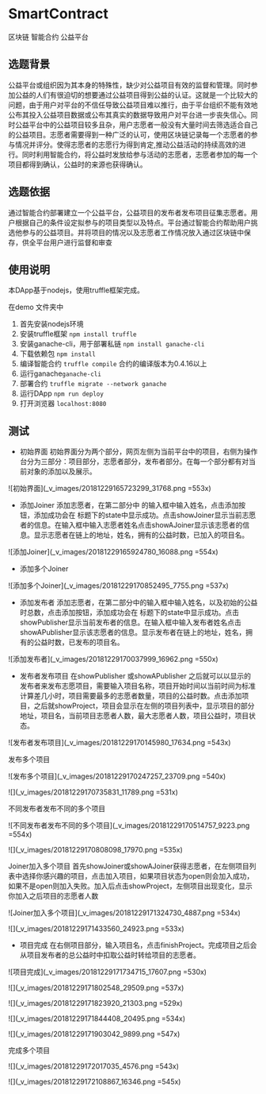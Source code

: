 # SmartContract

区块链 智能合约 公益平台

## 选题背景


公益平台或组织因为其本身的特殊性，缺少对公益项目有效的监督和管理。同时参加公益的人们有很迫切的想要通过公益项目得到公益的认证。这就是一个比较大的问题，由于用户对平台的不信任导致公益项目难以推行，由于平台组织不能有效地公布其投入公益项目数据或公布其真实的数据导致用户对平台进一步丧失信心。同时公益平台中的公益项目较多且杂，用户志愿者一般没有大量时间去筛选适合自己的公益项目。志愿者需要得到一种广泛的认可，使用区块链记录每一个志愿者的参与情况并评分。使得志愿者的志愿行为得到肯定,推动公益活动的持续高效的进行。同时利用智能合约，将公益时发放给参与活动的志愿者，志愿者参加的每一个项目都得到确认，公益时的来源也获得确认。


## 选题依据

通过智能合约部署建立一个公益平台，公益项目的发布者发布项目征集志愿者。用户根据自己的条件设定拟参与的项目类型以及特点。平台通过智能合约帮助用户挑选他参与的公益项目。并将项目的情况以及志愿者工作情况放入通过区块链中保存，供全平台用户进行监督和审查

## 使用说明

本DApp基于nodejs，使用truffle框架完成。

在demo 文件夹中

1. 首先安装nodejs环境
2. 安装truffle框架 `npm install truffle`
3. 安装ganache-cli，用于部署私链 `npm install ganache-cli`
4.  下载依赖包 `npm install` 
5. 编译智能合约 `truffle compile` 合约的编译版本为0.4.16以上
6. 运行ganache`ganache-cli`
7. 部署合约 `truffle migrate --network ganache`
8. 运行DApp `npm run deploy`
9. 打开浏览器 `localhost:8080`

## 测试

* 初始界面
初始界面分为两个部分，网页左侧为当前平台中的项目，右侧为操作台分为三部分：项目部分，志愿者部分，发布者部分。在每一个部分都有对当前对象的添加以及展示。

![初始界面](_v_images/20181229165723299_31768.png =553x)

* 添加Joiner
添加志愿者，在第二部分中 的输入框中输入姓名，点击添加按钮，添加成功会在 标题下的state中显示成功。点击showJoiner显示当前志愿者的信息。在输入框中输入志愿者姓名点击showAJoiner显示该志愿者的信息。显示志愿者在链上的地址，姓名，拥有的公益时数，已加入的项目名。

![添加Joiner](_v_images/20181229165924780_16088.png =554x)

* 添加多个Joiner

![添加多个Joiner](_v_images/20181229170852495_7755.png =537x)

* 添加发布者
添加志愿者，在第二部分中的输入框中输入姓名，以及初始的公益时总数，点击添加按钮，添加成功会在 标题下的state中显示成功。点击showPublisher显示当前发布者的信息。在输入框中输入发布者姓名点击showAPublisher显示该志愿者的信息。显示发布者在链上的地址，姓名，拥有的公益时数，已发布的项目名。

![添加发布者](_v_images/20181229170037999_16962.png =550x)

* 发布者发布项目
在showPublisher 或showAPublisher 之后就可以以显示的发布者来发布志愿项目，需要输入项目名称，项目开始时间以当前时间为标准计算差几小时，项目需要最多的志愿者数量，项目的公益时数。点击添加项目，之后就showProject，项目会显示在左侧的项目列表中，显示项目的部分地址，项目名，当前项目志愿者人数，最大志愿者人数，项目公益时，项目状态。

![发布者发布项目](_v_images/20181229170145980_17634.png =543x)

发布多个项目


![发布多个项目](_v_images/20181229170247257_23709.png =540x)

![](_v_images/20181229170735831_11789.png =531x)


不同发布者发布不同的多个项目

![不同发布者发布不同的多个项目](_v_images/20181229170514757_9223.png =554x)

![](_v_images/20181229170808098_17970.png =535x)

Joiner加入多个项目
首先showJoiner或showAJoiner获得志愿者，在左侧项目列表中选择你感兴趣的项目，点击加入项目，如果项目状态为open则会加入成功，如果不是open则加入失败。加入后点击showProject，左侧项目出现变化，显示你加入之后项目的志愿者人数


![Joiner加入多个项目](_v_images/20181229171324730_4887.png =534x)

![](_v_images/20181229171433560_24923.png =533x)

* 项目完成
在右侧项目部分，输入项目名，点击finishProject。完成项目之后会从项目发布者的总公益时中扣取公益时转给项目的志愿者。

![项目完成](_v_images/20181229171734715_17607.png =530x)

![](_v_images/20181229171802548_29509.png =537x)

![](_v_images/20181229171823920_21303.png =529x)

![](_v_images/20181229171844408_20495.png =534x)

![](_v_images/20181229171903042_9899.png =547x)

完成多个项目

![](_v_images/20181229172017035_4576.png =543x)

![](_v_images/20181229172108867_16346.png =545x)